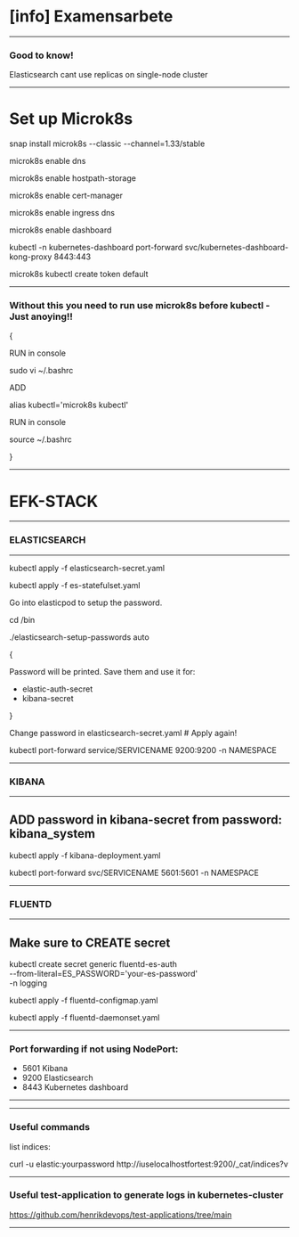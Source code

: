 [info] Examensarbete
====================

---------------------------------------------------------------------------------------

### Good to know!

Elasticsearch cant use replicas on single-node cluster

---------------------------------------------------------------------------------------

Set up Microk8s
=============================
snap install microk8s --classic --channel=1.33/stable

microk8s enable dns

microk8s enable hostpath-storage

microk8s enable cert-manager

microk8s enable ingress dns

microk8s enable dashboard

kubectl -n kubernetes-dashboard port-forward svc/kubernetes-dashboard-kong-proxy 8443:443

microk8s kubectl create token default

----------------------------------------------------------------------------------------
### Without this you need to run use microk8s before kubectl - Just anoying!!

{

RUN in console

sudo vi ~/.bashrc

ADD

alias kubectl='microk8s kubectl' 

RUN in console

source ~/.bashrc

}

----------------------------------------------------------------------------------------

EFK-STACK
====================

----------------------------------------------------------------------------------------
### ELASTICSEARCH

----------------------------------------------------------------------------------------

kubectl apply -f elasticsearch-secret.yaml

kubectl apply -f es-statefulset.yaml

Go into elasticpod to setup the password.

cd /bin

./elasticsearch-setup-passwords auto

{

Password will be printed. Save them and use it for:

- elastic-auth-secret
- kibana-secret

}

Change password in elasticsearch-secret.yaml # Apply again!

kubectl port-forward service/SERVICENAME 9200:9200 -n NAMESPACE

----------------------------------------------------------------------------------------
### KIBANA

----------------------------------------------------------------------------------------
ADD password in kibana-secret from password: kibana_system
----------------------------------------------------------------------------------------

kubectl apply -f kibana-deployment.yaml

kubectl port-forward svc/SERVICENAME 5601:5601 -n NAMESPACE

----------------------------------------------------------------------------------------

### FLUENTD

----------------------------------------------------------------------------------------
Make sure to CREATE secret
----------------------------------------------------------------------------------------

kubectl create secret generic fluentd-es-auth \
  --from-literal=ES_PASSWORD='your-es-password' \
  -n logging


kubectl apply -f fluentd-configmap.yaml

kubectl apply -f fluentd-daemonset.yaml

----------------------------------------------------------------------------------------
### Port forwarding if not using NodePort:

- 5601   Kibana 
- 9200   Elasticsearch 
- 8443   Kubernetes dashboard

----------------------------------------------------------------------------------------
---------------------------------------------------------------------------------------

### Useful commands

list indices:

curl -u elastic:yourpassword http://iuselocalhostfortest:9200/_cat/indices?v

---------------------------------------------------------------------------------------

### Useful test-application to generate logs in kubernetes-cluster

https://github.com/henrikdevops/test-applications/tree/main

---------------------------------------------------------------------------------------




 


